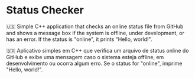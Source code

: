 # Status Checker

🇺🇸 Simple C++ application that checks an online status file from GitHub and shows a message box if the system is offline, under development, or has an error. If the status is "online", it prints "Hello, world!".

🇧🇷 Aplicativo simples em C++ que verifica um arquivo de status online do GitHub e exibe uma mensagem caso o sistema esteja offline, em desenvolvimento ou ocorra algum erro. Se o status for "online", imprime "Hello, world!".
